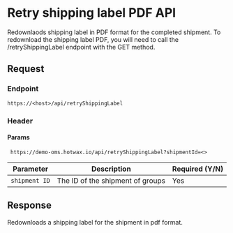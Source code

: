 # Retry shipping label PDF API

Redownlaods shipping label in PDF format for the completed shipment. To redownload the shipping label PDF, you will need to call the /retryShippingLabel endpoint with the GET method.

## Request

### Endpoint

`https://<host>/api/retryShippingLabel`

### Header

#### Params

```
 https://demo-oms.hotwax.io/api/retryShippingLabel?shipmentId=<>
```

| Parameter        | Description                                               | Required (Y/N) |
|------------------|-----------------------------------------------------------|----------------|
| `shipment ID`    | The ID of the shipment of groups                          | Yes            |


## Response

Redownloads a shipping label for the shipment in pdf format.
